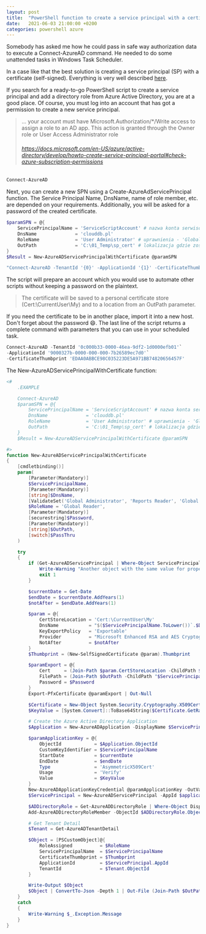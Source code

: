 ```yaml
---
layout: post
title:  "PowerShell function to create a service principal with a certificate"
date:   2021-06-03 21:00:00 +0200
categories: powershell azure
---
```


Somebody has asked me how he could pass in safe way authorization data to execute a Connect-AzureAD command. He needed to do some unattended tasks in Windows Task Scheduler.

In a case like that the best solution is creating a service principal (SP) with a certificate (self-signed). Everything is very well described [here](https://docs.microsoft.com/en-US/azure/active-directory/develop/howto-authenticate-service-principal-powershell).

If you search for a ready-to-go PowerShell script to create a service principal and add a directory role from Azure Active Directory, you are at a good place. Of course, you must log into an account that has got a permission to create a new service principal.

> ... your account must have Microsoft.Authorization/*/Write access to assign a role to an AD app. This action is granted through the Owner role or User Access Administrator role
> ###### https://docs.microsoft.com/en-US/azure/active-directory/develop/howto-create-service-principal-portal#check-azure-subscription-permissions


```powershell
Connect-AzureAD
```

Next, you can create a new SPN using a Create-AzureAdServicePrincipal function. The Service Principal Name, DnsName, name of role member, etc. are depended on your requirements.
Additionally, you will be asked for a password of the created certificate.

```powershell
$paramSPN = @{
    ServicePrincipalName = 'ServiceScriptAccount' # nazwa konta serwisowego
    DnsName              = 'clouddb.pl'
    RoleName             = 'User Administrator' # uprawnienia - 'Global Administrator', 'Reports Reader', 'Global Reader', 'User Administrator', 'Directory Writers', 'Directory Readers'
    OutPath              = 'C:\01_Temp\sp_cert' # lokalizacja gdzie zostanie dodatkowo zapisany certyfikat
}
$Result = New-AzureADServicePrincipalWithCertificate @paramSPN

"Connect-AzureAD -TenantId '{0}' -ApplicationId '{1}' -CertificateThumbprint '{2}'" -f $Result.TenantId, $Result.ApplicationId, $Result.CertificateThumbprint
```

The script will prepare an account which you would use to automate other scripts without keeping a password on the plaintext.

> The certificate will be saved to a personal certificate store (Cert:\CurrentUser\My) and to a location from an OutPath parameter.

If you need the certificate to be in another place, import it into a new host. Don't forget about the password 😄. The last line of the script returns a complete command with parameters that you can use in your scheduled task.

```powershell
Connect-AzureAD -TenantId '0c000b33-0000-46ea-9df2-1d0000efb01'`
-ApplicationId '9000327b-0000-000-000-7b26589ec7d0'`
-CertificateThumbprint 'EDAA0ABBCE98C035223DE5A971BB74820656457F'
```

The New-AzureADServicePrincipalWithCertificate function:

```powershell
<#
    .EXAMPLE

    Connect-AzureAD
    $paramSPN = @{
        ServicePrincipalName = 'ServiceScriptAccount' # nazwa konta serwisowego
        DnsName              = 'clouddb.pl'
        RoleName             = 'User Administrator' # uprawnienia - 'Global Administrator', 'Reports Reader', 'Global Reader', 'User Administrator', 'Directory Writers', 'Directory Readers'
        OutPath              = 'C:\01_Temp\sp_cert' # lokalizacja gdzie zostanie dodatkowo zapisany certyfikat
    }
    $Result = New-AzureADServicePrincipalWithCertificate @paramSPN

#>
function New-AzureADServicePrincipalWithCertificate
{
    [cmdletbinding()]
    param(
        [Parameter(Mandatory)]
        $ServicePrincipalName,
        [Parameter(Mandatory)]
        [string]$DnsName,
        [ValidateSet('Global Administrator', 'Reports Reader', 'Global Reader', 'User Administrator', 'Directory Writers', 'Directory Readers')]
        $RoleName = 'Global Reader',
        [Parameter(Mandatory)]
        [securestring]$Password,
        [Parameter(Mandatory)]
        [string]$OutPath,
        [switch]$PassThru
    )

    try
    {
        if (Get-AzureADServicePrincipal | Where-Object ServicePrincipalNames -EQ "https://$ServicePrincipalName") {
            Write-Warning "Another object with the same value for property ServicePrincipalNames already exists."
            exit 1
        }

        $currentDate = Get-Date
        $endDate = $currentDate.AddYears(1)
        $notAfter = $endDate.AddYears(1)

        $param = @{
            CertStoreLocation = 'Cert:\CurrentUser\My'
            DnsName           = "$($ServicePrincipalName.ToLower())`.$DnsName"
            KeyExportPolicy   = 'Exportable'
            Provider          = "Microsoft Enhanced RSA and AES Cryptographic Provider"
            NotAfter          = $notAfter
        }
        $Thumbprint = (New-SelfSignedCertificate @param).Thumbprint

        $paramExport = @{
            Cert     = (Join-Path $param.CertStoreLocation -ChildPath $Thumbprint)
            FilePath = (Join-Path $OutPath -ChildPath "$ServicePrincipalName-cert.pfx")
            Password = $Password
        }
        Export-PfxCertificate @paramExport | Out-Null

        $Certificate = New-Object System.Security.Cryptography.X509Certificates.X509Certificate($paramExport.FilePath, $Password)
        $KeyValue = [System.Convert]::ToBase64String($Certificate.GetRawCertData())

        # Create the Azure Active Directory Application
        $Application = New-AzureADApplication -DisplayName $ServicePrincipalName -IdentifierUris "https://$ServicePrincipalName" -ErrorAction Stop

        $paramApplicationKey = @{
            ObjectId            = $Application.ObjectId
            CustomKeyIdentifier = $ServicePrincipalName
            StartDate           = $currentDate
            EndDate             = $endDate
            Type                = 'AsymmetricX509Cert'
            Usage               = 'Verify'
            Value               = $KeyValue
        }
        New-AzureADApplicationKeyCredential @paramApplicationKey -OutVariable ApplicationKeyCredential | Out-Null
        $ServicePrincipal = New-AzureADServicePrincipal -AppId $application.AppId

        $ADDirectoryRole = Get-AzureADDirectoryRole | Where-Object DisplayName -EQ $RoleName
        Add-AzureADDirectoryRoleMember -ObjectId $ADDirectoryRole.ObjectId -RefObjectId $ServicePrincipal.ObjectId -OutVariable AdRoleMember

        # Get Tenant Detail
        $Tenant = Get-AzureADTenantDetail

        $Object = [PSCustomObject]@{
            RoleAssigned          = $RoleName
            ServicePrincipalName  = $ServicePrincipalName
            CertificateThumbprint = $Thumbprint
            ApplicationId         = $ServicePrincipal.AppId
            TenantId              = $Tenant.ObjectId
        }

        Write-Output $Object
        $Object | ConvertTo-Json -Depth 1 | Out-File (Join-Path $OutPath -ChildPath "$ServicePrincipalName-Details.json")
    }
    catch
    {
        Write-Warning $_.Exception.Message
    }
}
```
